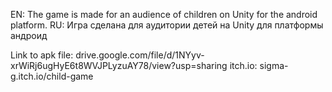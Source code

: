 EN: The game is made for an audience of children on Unity for the android platform.
RU: Игра сделана для аудитории детей на Unity для платформы андроид

Link to apk file: drive.google.com/file/d/1NYyv-xrWiRj6ugHyE6t8WVJPLyzuAY78/view?usp=sharing
itch.io: sigma-g.itch.io/child-game
